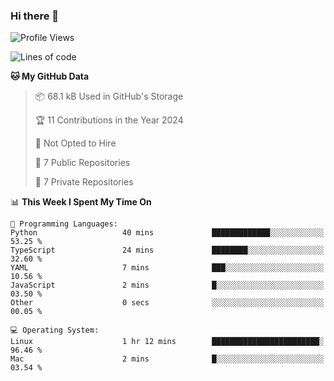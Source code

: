### Hi there 👋

<!--
**huayuan4396/huayuan4396** is a ✨ _special_ ✨ repository because its `README.md` (this file) appears on your GitHub profile.

Here are some ideas to get you started:

- 🔭 I’m currently working on ...
- 🌱 I’m currently learning ...
- 👯 I’m looking to collaborate on ...
- 🤔 I’m looking for help with ...
- 💬 Ask me about ...
- 📫 How to reach me: ...
- 😄 Pronouns: ...
- ⚡ Fun fact: ...
-->

<!--START_SECTION:waka-->
![Profile Views](http://img.shields.io/badge/Profile%20Views-1-blue)

![Lines of code](https://img.shields.io/badge/From%20Hello%20World%20I%27ve%20Written-251.8%20thousand%20lines%20of%20code-blue)

**🐱 My GitHub Data** 

> 📦 68.1 kB Used in GitHub's Storage 
 > 
> 🏆 11 Contributions in the Year 2024
 > 
> 🚫 Not Opted to Hire
 > 
> 📜 7 Public Repositories 
 > 
> 🔑 7 Private Repositories 
 > 
📊 **This Week I Spent My Time On** 

```text
💬 Programming Languages: 
Python                   40 mins             █████████████░░░░░░░░░░░░   53.25 % 
TypeScript               24 mins             ████████░░░░░░░░░░░░░░░░░   32.60 % 
YAML                     7 mins              ███░░░░░░░░░░░░░░░░░░░░░░   10.56 % 
JavaScript               2 mins              █░░░░░░░░░░░░░░░░░░░░░░░░   03.50 % 
Other                    0 secs              ░░░░░░░░░░░░░░░░░░░░░░░░░   00.05 % 

💻 Operating System: 
Linux                    1 hr 12 mins        ████████████████████████░   96.46 % 
Mac                      2 mins              █░░░░░░░░░░░░░░░░░░░░░░░░   03.54 % 
```


<!--END_SECTION:waka-->
